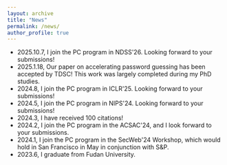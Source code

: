 ```yaml
---
layout: archive
title: "News"
permalink: /news/
author_profile: true
---
```

- 2025.10.7, I join the PC program in NDSS'26. Looking forward to your submissions!
- 2025.1.18, Our paper on accelerating password guessing has been accepted by TDSC! This work was largely completed during my PhD studies.
- 2024.8, I join the PC program in ICLR'25. Looking forward to your submissions! 
- 2024.5, I join the PC program in NIPS'24. Looking forward to your submissions!
- 2024.3, I have received 100 citations! 
- 2024.2, I join the PC program in the ACSAC'24, and I look forward to your submissions. 
- 2024.1, I join the PC program in the SecWeb'24 Workshop, which would hold in San Francisco in May in conjunction with S&P.
- 2023.6, I graduate from Fudan University. 
